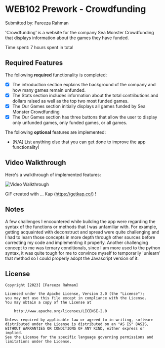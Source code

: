 # WEB102 Prework - Crowdfunding

Submitted by: Fareeza Rahman

'Crowdfunding' is a website for the company Sea Monster Crowdfunding that displays information about the games they have funded.

Time spent: 7 hours spent in total

## Required Features

The following **required** functionality is completed:

* [x] The introduction section explains the background of the company and how many games remain unfunded.
* [x] The Stats section includes information about the total contributions and dollars raised as well as the top two most funded games.
* [x] The Our Games section initially displays all games funded by Sea Monster Crowdfunding
* [x] The Our Games section has three buttons that allow the user to display only unfunded games, only funded games, or all games.

The following **optional** features are implemented:

* [N/A] List anything else that you can get done to improve the app functionality!

## Video Walkthrough

Here's a walkthrough of implemented features:

<img src='https://imgur.com/LAuhws5' title='Video Walkthrough' width='' alt='Video Walkthrough' />

<!-- Replace this with whatever GIF tool you used! -->
GIF created with ... Kap (https://getkap.co/) ! 
<!-- Recommended tools:
[Kap](https://getkap.co/) for macOS
[ScreenToGif](https://www.screentogif.com/) for Windows
[peek](https://github.com/phw/peek) for Linux. -->

## Notes

A few challenges I encountered while building the app were regarding the syntax of the functions or methods that I was unfamiliar with. For example, getting acquainted with deconstruct and spread were quite challenging and I had to learn those concepts in more depth through other sources before correcting my code and implementing it properly. Another challenging concept to me was ternary conditionals, since I am more used to the python syntax, it was quite tough for me to convince myself to temporarily 'unlearn' that method so I could properly adopt the Javascript version of it.

## License

    Copyright [2023] [Fareeza Rahman]

    Licensed under the Apache License, Version 2.0 (the "License");
    you may not use this file except in compliance with the License.
    You may obtain a copy of the License at

        http://www.apache.org/licenses/LICENSE-2.0

    Unless required by applicable law or agreed to in writing, software
    distributed under the License is distributed on an "AS IS" BASIS,
    WITHOUT WARRANTIES OR CONDITIONS OF ANY KIND, either express or implied.
    See the License for the specific language governing permissions and
    limitations under the License.
